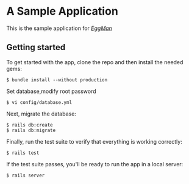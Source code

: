 # A Sample Application 


This is the sample application for
[*EggMan*](http://eggman.tv/)


## Getting started

To get started with the app, clone the repo and then install the needed gems:

```
$ bundle install --without production
```

Set database,modify root password

```
$ vi config/database.yml
```

Next, migrate the database:

```
$ rails db:create
$ rails db:migrate
```

Finally, run the test suite to verify that everything is working correctly:

```
$ rails test
```

If the test suite passes, you'll be ready to run the app in a local server:

```
$ rails server
```
